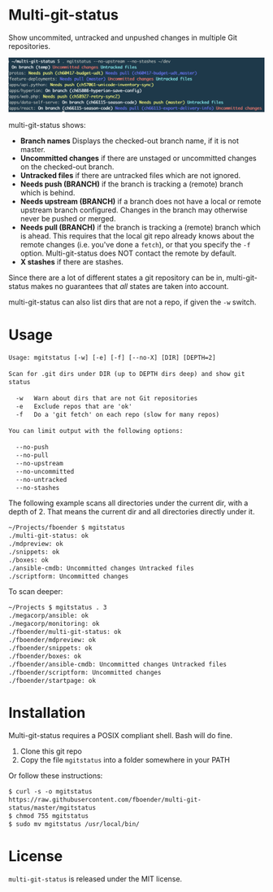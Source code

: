 Multi-git-status
================

Show uncommited, untracked and unpushed changes in multiple Git repositories.

![](https://raw.githubusercontent.com/earthtone0ne/multi-git-status/master/screenshot.png)

multi-git-status shows:

* **Branch names** Displays the checked-out branch name, if it is not master.
* **Uncommitted changes** if there are unstaged or uncommitted changes on the
  checked-out branch.
* **Untracked files** if there are untracked files which are not ignored.
* **Needs push (BRANCH)** if the branch is tracking a (remote) branch which is
  behind.
* **Needs upstream (BRANCH)** if a branch does not have a local or remote
  upstream branch configured. Changes in the branch may otherwise never be
  pushed or merged.
* **Needs pull (BRANCH)** if the branch is tracking a (remote) branch which is
  ahead. This requires that the local git repo already knows about the remote
  changes (i.e. you've done a `fetch`), or that you specify the `-f` option.
  Multi-git-status does NOT contact the remote by default.
* **X stashes** if there are stashes.

Since there are a lot of different states a git repository can be in,
multi-git-status makes no guarantees that *all* states are taken into account.

multi-git-status can also list dirs that are not a repo, if given the `-w`
switch.


# Usage

    Usage: mgitstatus [-w] [-e] [-f] [--no-X] [DIR] [DEPTH=2]

    Scan for .git dirs under DIR (up to DEPTH dirs deep) and show git status

      -w   Warn about dirs that are not Git repositories
      -e   Exclude repos that are 'ok'
      -f   Do a 'git fetch' on each repo (slow for many repos)

    You can limit output with the following options:

      --no-push
      --no-pull
      --no-upstream
      --no-uncommitted
      --no-untracked
      --no-stashes

The following example scans all directories under the current dir, with a
depth of 2. That means the current dir and all directories directly under it.

    ~/Projects/fboender $ mgitstatus 
    ./multi-git-status: ok 
    ./mdpreview: ok 
    ./snippets: ok 
    ./boxes: ok 
    ./ansible-cmdb: Uncommitted changes Untracked files 
    ./scriptform: Uncommitted changes 

To scan deeper:

    ~/Projects $ mgitstatus . 3
    ./megacorp/ansible: ok 
    ./megacorp/monitoring: ok 
    ./fboender/multi-git-status: ok 
    ./fboender/mdpreview: ok 
    ./fboender/snippets: ok 
    ./fboender/boxes: ok 
    ./fboender/ansible-cmdb: Uncommitted changes Untracked files 
    ./fboender/scriptform: Uncommitted changes 
    ./fboender/startpage: ok 


# Installation

Multi-git-status requires a POSIX compliant shell. Bash will do fine.

1. Clone this git repo
2. Copy the file `mgitstatus` into a folder somewhere in your PATH

Or follow these instructions:

    $ curl -s -o mgitstatus https://raw.githubusercontent.com/fboender/multi-git-status/master/mgitstatus
    $ chmod 755 mgitstatus
    $ sudo mv mgitstatus /usr/local/bin/

# License

`multi-git-status` is released under the MIT license.
